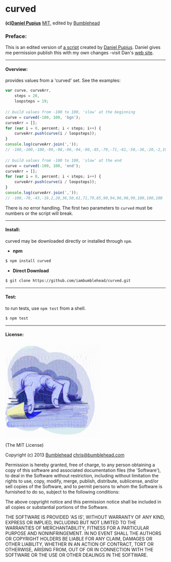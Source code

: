 curved
======
**(c)[Daniel Pupius][0]** [MIT](#license), edited by [Bumblehead][0]
    
### Preface:

This is an edited version of [a script][2] created by [Daniel Pupius][0]. Daniel gives me permission publish this with my own changes -visit Dan's [web site][0].


[0]: http://pupius.co.uk/                              "daniel pupius"
[1]: http://www.bumblehead.com                            "bumblehead"
[2]: http://13thparallel.com/archive/bezier-curves/      "bezier-demo"

---------------------------------------------------------
#### <a id="install"></a>Overview:

provides values from a 'curved' set. See the examples:


```javascript
var curve, curveArr,
    steps = 20, 
    loopsteps = 19;
    
// build values from -100 to 100, 'slow' at the beginning
curve = curved(-100, 100, 'bgn');
curveArr = [];
for (var i = 0, percent; i < steps; i++) {
    curveArr.push(curve(i / loopsteps));
}
console.log(curveArr.join(','));
// -100,-100,-100,-99,-98,-96,-94,-90,-85,-79,-71,-61,-50,-36,-20,-2,19,43,70,100
  
// build values from -100 to 100, 'slow' at the end
curve = curved(-100, 100, 'end');
curveArr = [];
for (var i = 0, percent; i < steps; i++) {
    curveArr.push(curve(i / loopsteps));
}
console.log(curveArr.join(','));
// -100,-70,-43,-19,2,20,36,50,61,71,79,85,90,94,96,98,99,100,100,100
```

There is *no* error handling. The first two parameters to `curved` must be numbers or the script will break.

---------------------------------------------------------
#### <a id="install"></a>Install:

curved may be downloaded directly or installed through `npm`.

 * **npm**

 ```bash
 $ npm install curved
 ```

 * **Direct Download**
 
 ```bash
 $ git clone https://github.com/iambumblehead/curved.git
 ```

---------------------------------------------------------
#### <a id="test"></a>Test:

to run tests, use `npm test` from a shell.

```bash
$ npm test
```

---------------------------------------------------------
#### <a id="license">License:

 ![scrounge](http://github.com/iambumblehead/scroungejs/raw/master/img/hand.png) 

(The MIT License)

Copyright (c) 2013 [Bumblehead][0] <chris@bumblehead.com>

Permission is hereby granted, free of charge, to any person obtaining a copy of this software and associated documentation files (the 'Software'), to deal in the Software without restriction, including without limitation the rights to use, copy, modify, merge, publish, distribute, sublicense, and/or sell copies of the Software, and to permit persons to whom the Software is furnished to do so, subject to the following conditions:

The above copyright notice and this permission notice shall be included in all copies or substantial portions of the Software.

THE SOFTWARE IS PROVIDED 'AS IS', WITHOUT WARRANTY OF ANY KIND, EXPRESS OR IMPLIED, INCLUDING BUT NOT LIMITED TO THE WARRANTIES OF MERCHANTABILITY, FITNESS FOR A PARTICULAR PURPOSE AND NONINFRINGEMENT. IN NO EVENT SHALL THE AUTHORS OR COPYRIGHT HOLDERS BE LIABLE FOR ANY CLAIM, DAMAGES OR OTHER LIABILITY, WHETHER IN AN ACTION OF CONTRACT, TORT OR OTHERWISE, ARISING FROM, OUT OF OR IN CONNECTION WITH THE SOFTWARE OR THE USE OR OTHER DEALINGS IN THE SOFTWARE.
